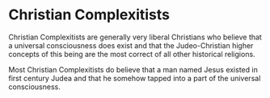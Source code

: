 # Christian Complexitists

Christian Complexitists are generally very liberal Christians who believe that a universal consciousness does exist and that the Judeo-Christian higher concepts of this being are the most correct of all other historical religions.

Most Christian Complexitists do believe that a man named Jesus existed in first century Judea and that he somehow tapped into a part of the universal consciousness.
